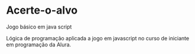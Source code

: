 # Acerte-o-alvo
Jogo básico em java script 

Lógica de programação aplicada a jogo em javascript no curso de iniciante em programação da Alura.
